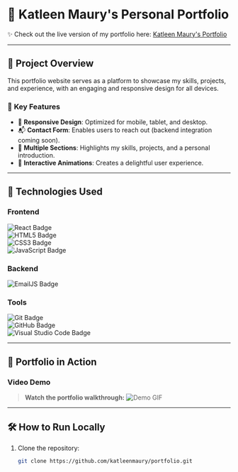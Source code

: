 # 🎨 **Katleen Maury's Personal Portfolio**  
✨ Check out the live version of my portfolio here: [Katleen Maury's Portfolio](katleenalves.github.io/meu-portfolio/)

---

## 📌 **Project Overview**  
This portfolio website serves as a platform to showcase my skills, projects, and experience, with an engaging and responsive design for all devices.  

### 🌟 **Key Features**  
- 📱 **Responsive Design**: Optimized for mobile, tablet, and desktop.  
- 📬 **Contact Form**: Enables users to reach out (backend integration coming soon).  
- 🎯 **Multiple Sections**: Highlights my skills, projects, and a personal introduction.  
- 💫 **Interactive Animations**: Creates a delightful user experience.  

---

## 🚀 **Technologies Used**  

### **Frontend**  
![React Badge](https://img.shields.io/badge/-React-61DAFB?logo=react&logoColor=white&style=for-the-badge)  
![HTML5 Badge](https://img.shields.io/badge/-HTML5-E34F26?logo=html5&logoColor=white&style=for-the-badge)  
![CSS3 Badge](https://img.shields.io/badge/-CSS3-1572B6?logo=css3&logoColor=white&style=for-the-badge)  
![JavaScript Badge](https://img.shields.io/badge/-JavaScript-F7DF1E?logo=javascript&logoColor=black&style=for-the-badge)  

### **Backend**  
![EmailJS Badge](https://img.shields.io/badge/-EmailJS-0D8ABC?logo=maildotru&logoColor=white&style=for-the-badge)

### **Tools**  
![Git Badge](https://img.shields.io/badge/-Git-F05032?logo=git&logoColor=white&style=for-the-badge)  
![GitHub Badge](https://img.shields.io/badge/-GitHub-181717?logo=github&logoColor=white&style=for-the-badge)  
![Visual Studio Code Badge](https://img.shields.io/badge/-VSCode-007ACC?logo=visualstudiocode&logoColor=white&style=for-the-badge)  

---

## 🎥 **Portfolio in Action**  
### Video Demo  
> **Watch the portfolio walkthrough:**  ![Demo GIF](./site%20apresentação.gif)

---

## 🛠️ **How to Run Locally**  
1. Clone the repository:  
   ```bash
   git clone https://github.com/katleenmaury/portfolio.git
